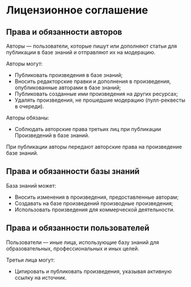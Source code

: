 # Лицензионное соглашение

## Права и обязанности авторов

Авторы — пользователи, которые пишут или дополняют статьи для публикации в базе знаний и отправляют их на модерацию.

Авторы могут:
  * Публиковать произведения в базе знаний;
  * Вносить редакторские правки и дополнения в произведения, опубликованные авторами в базе знаний;
  * Публиковать созданные ими произведения на других ресурсах;
  * Удалять произведения, не прошедшие модерацию (пулл-реквесты в очереди).

Авторы обязаны:
  * Соблюдать авторские права третьих лиц при публикации Произведений в базе знаний.

При публикации авторы передают авторские права на произведение базе знаний.

## Права и обязанности базы знаний

База знаний может:
  * Вносить изменения в произведения, предоставленные авторам;
  * Создавать на базе произведений производные произведения;
  * Использовать произведения для коммерческой деятельности.

## Права и обязанности пользователей

Пользователи — иные лица, использующие базу знаний для образовательных, профессиональных и иных целей.

Третьи лица могут:
  * Цитировать и публиковать произведения, указывая активную ссылку на источник.
